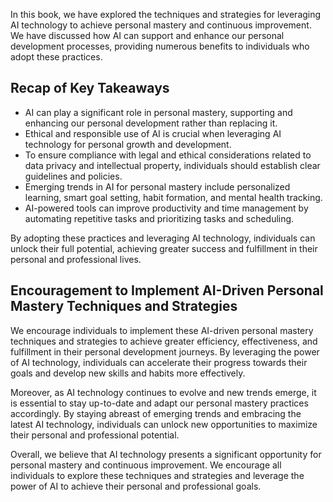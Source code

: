 

In this book, we have explored the techniques and strategies for leveraging AI technology to achieve personal mastery and continuous improvement. We have discussed how AI can support and enhance our personal development processes, providing numerous benefits to individuals who adopt these practices.

Recap of Key Takeaways
----------------------

* AI can play a significant role in personal mastery, supporting and enhancing our personal development rather than replacing it.
* Ethical and responsible use of AI is crucial when leveraging AI technology for personal growth and development.
* To ensure compliance with legal and ethical considerations related to data privacy and intellectual property, individuals should establish clear guidelines and policies.
* Emerging trends in AI for personal mastery include personalized learning, smart goal setting, habit formation, and mental health tracking.
* AI-powered tools can improve productivity and time management by automating repetitive tasks and prioritizing tasks and scheduling.

By adopting these practices and leveraging AI technology, individuals can unlock their full potential, achieving greater success and fulfillment in their personal and professional lives.

Encouragement to Implement AI-Driven Personal Mastery Techniques and Strategies
-------------------------------------------------------------------------------

We encourage individuals to implement these AI-driven personal mastery techniques and strategies to achieve greater efficiency, effectiveness, and fulfillment in their personal development journeys. By leveraging the power of AI technology, individuals can accelerate their progress towards their goals and develop new skills and habits more effectively.

Moreover, as AI technology continues to evolve and new trends emerge, it is essential to stay up-to-date and adapt our personal mastery practices accordingly. By staying abreast of emerging trends and embracing the latest AI technology, individuals can unlock new opportunities to maximize their personal and professional potential.

Overall, we believe that AI technology presents a significant opportunity for personal mastery and continuous improvement. We encourage all individuals to explore these techniques and strategies and leverage the power of AI to achieve their personal and professional goals.